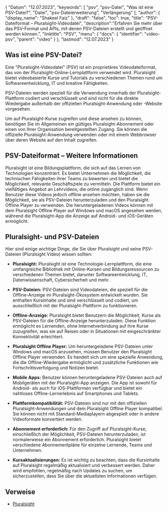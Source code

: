 {
"Datum": "12.07.2023",
  "keywords": [
"psv",
"psv-Datei",
"Was ist eine PSV-Datei?",
"Datei",
"psv-Dateierweiterung",
"Verlängerung"
],
  "author": {
"display_name": "Shakeel Faiz"
},
"draft": "false",
"toc": true,
"title": "PSV-Dateiformat – Pluralsight-Videodatei",
  "description":"Erfahren Sie mehr über das PSV-Format und APIs, mit denen PSV-Dateien erstellt und geöffnet werden können.",
"linktitle": "PSV",
  "menu": {
    "docs": {
      "identifier": "video-psv",
"parent": "video"
}
},
"lastmod": "12.07.2023"
}

## Was ist eine PSV-Datei?

Eine "Pluralsight-Videodatei" (PSV) ist ein proprietäres Videodateiformat, das von der Pluralsight-Online-Lernplattform verwendet wird. Pluralsight bietet videobasierte Kurse und Tutorials zu verschiedenen Themen rund um Softwareentwicklung, IT und kreative Fähigkeiten.

PSV-Dateien werden speziell für die Verwendung innerhalb der Pluralsight-Plattform codiert und verschlüsselt und sind nicht für die direkte Wiedergabe außerhalb der offiziellen Pluralsight-Anwendung oder -Website vorgesehen.

Um auf Pluralsight-Kurse zugreifen und diese ansehen zu können, benötigen Sie im Allgemeinen ein gültiges Pluralsight-Abonnement oder einen von Ihrer Organisation bereitgestellten Zugang. Sie können die offizielle Pluralsight-Anwendung verwenden oder mit einem Webbrowser über deren Website auf den Inhalt zugreifen.

## PSV-Dateiformat – Weitere Informationen

Pluralsight ist eine Bildungsplattform, die sich auf das Lernen von Technologien konzentriert. Es bietet Unternehmen die Möglichkeit, die technischen Fähigkeiten ihrer Teams zu bewerten und bietet die Möglichkeit, relevante Geschäftsziele zu vermitteln. Die Plattform bietet ein vielfältiges Angebot an Lehrvideos, die online zugänglich sind. Wenn Benutzer diese Videos jedoch offline ansehen möchten, haben sie die Möglichkeit, sie als PSV-Dateien herunterzuladen und den Pluralsight Offline Player zu verwenden. Die heruntergeladenen Videos können mit dem Pluralsight Offline Player auf Windows und macOS angesehen werden, während die Pluralsight-App die Anzeige auf Android- und iOS-Geräten ermöglicht.

## Pluralsight- und PSV-Dateien

Hier sind einige wichtige Dinge, die Sie über Pluralsight und seine PSV-Dateien (Pluralsight Video) wissen sollten:

- **Pluralsight:** Pluralsight ist eine Technologie-Lernplattform, die eine umfangreiche Bibliothek mit Online-Kursen und Bildungsressourcen zu verschiedenen Themen bietet, darunter Softwareentwicklung, IT, Datenwissenschaft, Cybersicherheit und mehr.

- **PSV-Dateien:** PSV-Dateien sind Videodateien, die speziell für die Offline-Anzeige im Pluralsight-Ökosystem entwickelt wurden. Sie enthalten Kursinhalte und sind verschlüsselt und codiert, um ausschließlich mit der Pluralsight-Plattform zu funktionieren.

- **Offline-Anzeige:** Pluralsight bietet Benutzern die Möglichkeit, Kurse als PSV-Dateien für die Offline-Anzeige herunterzuladen. Diese Funktion ermöglicht es Lernenden, ohne Internetverbindung auf ihre Kurse zuzugreifen, was sie auf Reisen oder in Situationen mit eingeschränkter Konnektivität erleichtert.

- **Pluralsight Offline Player:** Um heruntergeladene PSV-Dateien unter Windows und macOS anzusehen, müssen Benutzer den Pluralsight Offline Player verwenden. Es handelt sich um eine spezielle Anwendung, die die Offline-Wiedergabe ermöglicht und zusätzliche Funktionen wie Fortschrittsverfolgung und Notizen bietet.

- **Mobile Apps:** Benutzer können heruntergeladene PSV-Dateien auch auf Mobilgeräten mit der Pluralsight-App anzeigen. Die App ist sowohl für Android- als auch für iOS-Plattformen verfügbar und bietet ein nahtloses Offline-Lernerlebnis auf Smartphones und Tablets.

- **Plattformkompatibilität:** PSV-Dateien sind nur mit den offiziellen Pluralsight-Anwendungen und dem Pluralsight Offline Player kompatibel. Sie können nicht mit Standard-Mediaplayern abgespielt oder in andere Videoformate konvertiert werden.

- **Abonnement erforderlich:** Für den Zugriff auf Pluralsight-Kurse, einschließlich der Möglichkeit, PSV-Dateien herunterzuladen, ist normalerweise ein Abonnement erforderlich. Pluralsight bietet verschiedene Abonnementpläne für einzelne Lernende, Teams und Unternehmen.

- **Kursaktualisierungen:** Es ist wichtig zu beachten, dass die Kursinhalte auf Pluralsight regelmäßig aktualisiert und verbessert werden. Daher wird empfohlen, regelmäßig nach Updates zu suchen, um sicherzustellen, dass Sie über die aktuellsten Informationen verfügen.

## Verweise
* [Pluralsight](https://en.wikipedia.org/wiki/Pluralsight)

